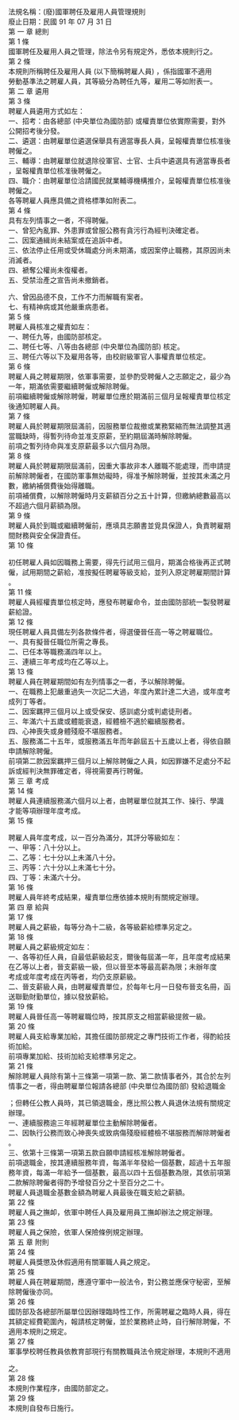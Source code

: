 法規名稱：(廢)國軍聘任及雇用人員管理規則  
廢止日期：民國 91 年 07 月 31 日  
第 一 章 總則  
第 1 條  
國軍聘任及雇用人員之管理，除法令另有規定外，悉依本規則行之。  
第 2 條  
本規則所稱聘任及雇用人員 (以下簡稱聘雇人員) ，係指國軍不適用  
勞動基準法之聘雇人員，其等級分為聘任九等，雇用二等如附表一。  
第 二 章 遴用  
第 3 條  
聘雇人員遴用方式如左：  
一、招考：由各總部 (中央單位為國防部) 或權責單位依實際需要，對外  
公開招考後分發。  
二、遴選：由聘雇單位遴選保舉具有適當專長人員，呈報權責單位核准後  
聘僱之。  
三、輔導：由聘雇單位就退除役軍官、士官、士兵中遴選具有適當專長者  
，呈報權責單位核准後聘僱之。  
四、職介：由聘雇單位洽請國民就業輔導機構推介，呈報權責單位核准後  
聘僱之。  
各等聘雇人員應具備之資格標準如附表二。  
第 4 條  
具有左列情事之一者，不得聘僱。  
一、曾犯內亂罪、外患罪或曾服公務有貪污行為經判決確定者。  
二、因案通緝尚未結案或在追訴中者。  
三、依法停止任用或受休職處分尚未期滿，或因案停止職務，其原因尚未  
消滅者。  
四、褫奪公權尚未復權者。  
五、受禁治產之宣告尚未撤銷者。  


六、曾因品德不良，工作不力而解職有案者。  
七、有精神病或其他嚴重病患者。  
第 5 條  
聘雇人員核准之權責如左：  
一、聘任九等，由國防部核定。  
二、聘任七等、八等由各總部 (中央單位為國防部) 核定。  
三、聘任六等以下及雇用各等，由校尉級軍官人事權責單位核定。  
第 6 條  
聘雇人員之聘雇期限，依軍事需要，並參酌受聘僱人之志願定之，最少為  
一年，期滿依需要繼續聘僱或解除聘僱。  
前項繼續聘僱或解除聘僱，聘雇單位應於期滿前三個月呈報權責單位核定  
後通知聘雇人員。  
第 7 條  
聘雇人員於聘雇期限屆滿前，因服務單位裁撤或業務緊縮而無法調整其適  
當職缺時，得暫列待命並准支原薪，至約期屆滿時解除聘僱。  
前項之暫列待命與准支原薪最多以六個月為限。  
第 8 條  
聘雇人員於聘雇期限屆滿前，因重大事故非本人離職不能處理，而申請提  
前解除聘僱者，在國防軍事無妨礙時，得准予解除聘僱，並按其未滿之月  
數，繳納補償費後始得離職。  
前項補償費，以解除聘僱時月支薪額百分之五十計算，但繳納總數最高以  
不超過六個月薪額為限。  
第 9 條  
聘雇人員於到職或繼續聘僱前，應填具志願書並覓具保證人，負責聘雇期  
間財務與安全保證責任。  
第 10 條  


初任聘雇人員如因職務上需要，得先行試用三個月，期滿合格後再正式聘  
僱，試用期間之薪給，准按擬任聘雇等級支給，並列入原定聘雇期間計算  
。  
第 11 條  
聘雇人員經權責單位核定時，應發布聘雇命令，並由國防部統一製發聘雇  
薪給證。  
第 12 條  
現任聘雇人員具備左列各款條件者，得選優晉任高一等之聘雇職位。  
一、具有擬晉任職位所需之專長。  
二、已任本等職務滿四年以上。  
三、連續三年考成均在乙等以上。  
第 13 條  
聘雇人員在聘雇期間如有左列情事之一者，予以解除聘僱。  
一、在職務上犯嚴重過失一次記二大過，年度內累計達二大過，或年度考  
成列丁等者。  
二、因案羈押三個月以上或受保安、感訓處分或判處徒刑者。  
三、年滿六十五歲或體能衰退，經體檢不適於繼續服務者。  
四、心神喪失或身體殘廢不堪服務者。  
五、服務滿二十五年，或服務滿五年而年齡屆五十五歲以上者，得依自願  
申請解除聘僱。  
前項第二款因案羈押三個月以上解除聘僱之人員，如因罪嫌不足處分不起  
訴或經判決無罪確定者，得視需要再行聘僱。  
第 三 章 考成  
第 14 條  
聘雇人員連續服務滿六個月以上者，由聘雇單位就其工作、操行、學識  
才能等項辦理年度考成。  
第 15 條  


聘雇人員年度考成，以一百分為滿分，其評分等級如左：  
一、甲等：八十分以上。  
二、乙等：七十分以上未滿八十分。  
三、丙等：六十分以上未滿七十分。  
四、丁等：未滿六十分。  
第 16 條  
聘雇人員年終考成結果，權責單位應依據本規則有關規定辦理。  
第 四 章 給與  
第 17 條  
聘雇人員之薪級，每等分為十二級，各等級薪給標準另定之。  
第 18 條  
聘雇人員之薪級規定如左：  
一、各等初任人員，自最低薪級起支，爾後每屆滿一年，且年度考成結果  
在乙等以上者，晉支薪級一級，但以晉至本等最高薪為限；未辦年度  
考成或年度考成在丙等者，均仍支原薪級。  
二、晉支薪級人員，由聘雇權責單位，於每年七月一日發布晉支名冊，函  
送聯勤財勤單位，據以發放薪給。  
第 19 條  
聘雇人員晉任高一等聘雇職位時，按其原支之相當薪級提敘一級。  
第 20 條  
聘雇人員支給專業加給，其擔任國防部規定之專門技術工作者，得酌給技  
術加給。  
前項專業加給、技術加給支給標準另定之。  
第 21 條  
解除聘雇人員除有第十三條第一項第一款、第二款情事者外，其合於左列  
情事之一者，得由聘雇單位報請各總部 (中央單位為國防部) 發給退職金  


；但轉任公教人員時，其已領退職金，應比照公教人員退休法規有關規定  
辦理。  
一、連續服務逾三年經聘雇單位主動解除聘僱者。  
二、因執行公務而致心神喪失或致病傷殘廢經體檢不堪服務而解除聘僱者  
。  
三、依第十三條第一項第五款自願申請經核准解除聘僱者。  
前項退職金，按其連續服務年資，每滿半年發給一個基數，超過十五年服  
務年資，每滿一年給予一個基數，最高以四十五個基數為限，其依前項第  
二款解除聘僱者得酌予增發百分之十至百分之二十。  
聘雇人員退職金基數金額為聘雇人員最後在職支給之薪額。  
第 22 條  
聘雇人員之撫卹，依軍中聘任人員及雇用員工撫卹辦法之規定辦理。  
第 23 條  
聘雇人員之保險，依軍人保險條例規定辦理。  
第 五 章 附則  
第 24 條  
聘雇人員獎懲及休假適用有關軍職人員之規定。  
第 25 條  
聘雇人員在聘雇期間，應遵守軍中一般法令，對公務並應保守秘密，至解  
除聘僱後亦同。  
第 26 條  
國防部及各總部所屬單位因辦理臨時性工作，所需聘雇之臨時人員，得在  
其額定經費範圍內，報請核定聘僱，並於業務終止時，自行解除聘僱，不  
適用本規則之規定。  
第 27 條  
軍事學校聘任教員依教育部現行有關教職員法令規定辦理，本規則不適用  


之。  
第 28 條  
本規則作業程序，由國防部定之。  
第 29 條  
本規則自發布日施行。  


